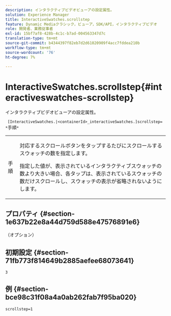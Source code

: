 ```yaml
---
description: インタラクティブビデオビューアの設定属性。
solution: Experience Manager
title: InteractiveSwatches.scrollstep
feature: Dynamic Mediaクラシック，ビューア，SDK/API，インタラクティブビデオ
role: 開発者、業務従事者
exl-id: 15bf7af8-428b-4c1c-b7ad-004563347d7c
translation-type: tm+mt
source-git-commit: b4344397f82eb7d2d61020909f4acc7fddea210b
workflow-type: tm+mt
source-wordcount: '76'
ht-degree: 7%

---
```


# InteractiveSwatches.scrollstep{#interactiveswatches-scrollstep}

インタラクティブビデオビューアの設定属性。

` [InteractiveSwatches.|<containerId>_interactiveSwatches.]scrollstep= *`手順`*`

<table id="table_441553CD34C94A58A9D7CBF772DEDDB6"> 
 <tbody> 
  <tr> 
   <td colname="col1"> <p> <span class="codeph"><span class="varname"> 手順</span></span> </p> </td> 
   <td colname="col2"> <p>対応するスクロールボタンをタップするたびにスクロールするスウォッチの数を指定します。 </p> <p>指定した値が、表示されているインタラクティブスウォッチの数より大きい場合、各タップは、表示されているスウォッチの数だけスクロールし、スウォッチの表示が省略されないようにします。 </p> </td> 
  </tr> 
 </tbody> 
</table>

## プロパティ {#section-1e637b22e8a44d759d588e47576891e6}

（オプション）

## 初期設定 {#section-71fb773f814649b2885aefee68073641}

`3`

## 例 {#section-bce98c31f08a4a0ab262fab7f95ba020}

```
scrollstep=1
```
